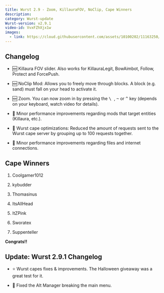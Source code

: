 ```yaml
---
title: Wurst 2.9 - Zoom, KillauraFOV, NoClip, Cape Winners
description:
category: Wurst-update
Wurst-version: v2.9.1
video-id: VvxFZhXjx1w
images:
  - link: https://cloud.githubusercontent.com/assets/10100202/11163250/62429f2c-8ac8-11e5-8c50-a48c5b0862bf.jpg
---
```

## Changelog

- :new: Killaura FOV slider. Also works for KillauraLegit, BowAimbot, Follow, Protect and ForcePush.

- :new: NoClip Mod: Allows you to freely move through blocks. A block (e.g. sand) must fall on your head to activate it.

- :new: Zoom. You can now zoom in by pressing the <kbd> \ </kbd>, <kbd>~</kbd> or <kbd>^</kbd> key (depends on your keyboard, watch video for details).

- :rocket: Minor performance improvements regarding mods that target entities (Killaura, etc.).

- :rocket: Wurst cape optimizations: Reduced the amount of requests sent to the Wurst cape server by grouping up to 100 requests together.

- :rocket: Minor performance improvements regarding files and internet connections.

<!--read more-->

## Cape Winners

1. Coolgamer1012

2. kybudder

3. Thomasinus

4. ItsAllHead

5. ItZPink

6. Sworatex

7. Suppenteller

**Congrats!!**

## Update: Wurst 2.9.1 Changelog

- :star: Wurst capes fixes & improvements. The Halloween giveaway was a great test for it.

- :bug: Fixed the Alt Manager breaking the main menu.
